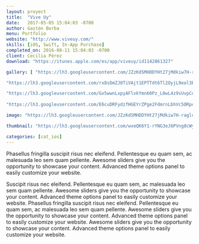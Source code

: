 ```yaml
---
layout: proyect
title:  "Vive Uy"
date:   2017-05-05 15:04:03 -0700
author: Gastón Borba
menu: Portfolio
website: "http://www.viveuy.com/"
skills: [iOS, Swift, In-App Purchase]
completed_on: 2016-08-11 15:04:03 -0700
client: Cecilia Pérez
download: "https://itunes.apple.com/es/app/viveuy/id1142861327"

gallery: [ "https://lh3.googleusercontent.com/JZzKdSMHDDYHt27jMdkiw7H-raglofXG4C2gbcExfw7Ie1zEBFbDWyzuAzkGYdX8pzyHT2vdDC2GQSzDkIYzvSo-Lew7_MOX15p7Y2DLHizCdT9NvswN45L-FdaJOIrmq7uI6IyWMx4mKrIFRFjZ1bHAZqjhtlrDwOl-VBJpNVKMBVTUb9cgTYfwgrv4rhOEQcN7_2-iCRX3CeOthQvSg5-3Y8bJUQfeBEiDiIA_TO5y2xh9r-fqxjjf79bkQKB-cgpIU2KmSvsaFUizj11h_n9ljaw4qgjSCgMj21NppX0q5BayGfK7ri5lcYylt3wjnyO5JZty5qsLemZx3jILhy2dlDOXtL4ChPsoW-MSzMCP6oEanXVAUyLRnTvoCtpkn1doSkHeM5Visdv9IwHBswJ2kbWWPYdnckbWTEEcvEFOapHYDinFk4UCKucDgGo-newzINVs30SinF8UUFE1sgmar2Zx8vclzsisR-_YorqmeZaE8xRXwLKmbVciY2uOcdkCWFP0wF4_AvZDqP9ZNciYtoxl3ECEDJyCNQN-Io9t6iVxyYvXCy7ARNoA6c9rznQD8ql3F26wxckx-5KXseo81fMJRg-AUhSsY7MH5DrrdA=w1040-h780-no",

"https://lh3.googleusercontent.com/rx8sDmZJ0TiVAjt1EPTTdt6Tl2OyjL9eol3EBc5pCC91fd3zHCYis3Jlixvfw69dUXD0sL7lMR9e6XnRn2SPI6dBpGUa6lEAE4oMzxp3hgpCWmsGuq7LiluPMLE1taNVRavoReCKwPitiS5s7UJsfl4zRXhPqrwia3F-C8HXYKT9bvT9A8byrURuk3vFTXuCRx_etZqo6Ta61hNdS_LrqK840iyYwKfb7JNc-L4wBhVXCSYQNRhzX7vPDX5PAmbtVlncJCS9-dglfuMdVAlbDZILlgrOJ9tXEH1-d7h8c5zSIADphLVIPFPPagO94XKgAzwXmnpHWyMI5Q8sbjCqXms4ySAK2qQFSQ82hfar1p74ocGNG7TapoqeddokzyBaTak99hn0TVbrfHv_lDYVXEDQ85Nrh78WNCF9K3L25Z4xzAadA2MC5AibQ6I8VenbWNbjQ3PPMfkVj_Y3zlbxog_1n4GSyrFhueN9iP00I2uJDv_nMfnjQ3yPtA99eX3ugnJjeh5znhVU-_MZG37zRPyXPq9upnVdUnhI3d5FuOKFtOXgOyduopB-ikl87u6lnU8ikrby5PvMNwvUcehyF5oWQxeAmKbHcg5D99wuKuXNlA=s891-no", 

"https://lh3.googleusercontent.com/Gx5wwnLxpyAFlvkYmn60Pz_L0wL4z9sUvpCoikakJEhO9zbK_-wVhB4BaCUgQ5kxXUN5m8ZBL4pQiCVHlKkHBxeSwBHou6U1O-3z8qt6iR9yXhi2l70OQ7yCutgjN3XKX8Q-Nw7W1AUxjfw2YsF08yYEqNNVt5KRDFnlK0YM5t4Z_42eVi8TF8nMN5EpLX8WNs6e-15dKsJ4Fvv3PbalnIg36--E4iWIXuN6Bd6CFQ_medSZ7ACKDq3-NX6Ms1oSFl-ups21CV095xdBdvs7m7zi5VO6WW3lQ-FwX0gRp3psOXNrSmHCDb4hZjjTp2-4jvgAW3aprO3FMn8UWm5dCRGxe9-e6bTH6GonqpxVMJNA5IE5kUzlbjDZ9CL0wiY1k_e94-ZKy2-n2fuPYRa7kiUi_bqgSxwL_C2SICRQY-lsDadGSgA2APzmL1cNjQDiopa7E7McWc-xB-keQzyJ20eGRVewhzr29aLS97wlIcfeLgQqHTkkxBt5NELOQoG_uqI8uQzs09G3NTuSu9yDDdlNm0taOetxng8NTtm276G0NhlxbrkBHddZ12OugjgyptHt6MUfO1Y9Jg1V9PxTBH6NaMxvfXISQ3VX08wKAcuE4A=s891-no",
 
"https://lh3.googleusercontent.com/E6cuDRFydzfHGEYrZPge2FdmrnLbhVc5ORpcFnzNb5AZyeOb8krGUhknOpFJP_aFHCil-hDSmHgpkUnWVCIUsK-6d06_xEvTiywUM1UEHeypdE6LgNpbfKidyGW1XBVjy_ZXyDlpjtn3kgWuuBOZNptqrDa6f8FXpohqzV2xEMl4211F3jHpP02EvpZHPt-soGY_OmOK0dkevG4hM6NfaIem0VSB21UYYklrOxXXGZrO6i5yQkp0VIzBRiiPVDAEJiGN4aYmegE2kWvHDpiwVLVdPQmTW9IaOjOFcmrViE1wzUaD0nb23IEoJqGjJY3FvOSYNrj3DiNA3Sa5TbJkEBxeFb1yP8ZQCR8eBJLpR0TCLm9GpHdg98DOnGULUOqKDqy3O6F7asoQDQ1sU0ILAzbY2DuxOTjy1dlWreCKPoc-9x5ta1EPELbCGvuA8fyvDgkhMp7gBa__-aX1MbMlTc_lR4ZgOtI7zLsDtvwScK0WchfStCSk1uSaaSrVYP0xPNB8wPPOUczH8cUSRGbttaAo1qpGI9XRnPCaPhIzyzqYlL5ZH0nDR_w3KvSUsLOG8PO4r6OMbWzBpg53SYMi8nQ4OAztlCIaQmHal_oLVG7vMg=s891-no"]

image: "https://lh3.googleusercontent.com/JZzKdSMHDDYHt27jMdkiw7H-raglofXG4C2gbcExfw7Ie1zEBFbDWyzuAzkGYdX8pzyHT2vdDC2GQSzDkIYzvSo-Lew7_MOX15p7Y2DLHizCdT9NvswN45L-FdaJOIrmq7uI6IyWMx4mKrIFRFjZ1bHAZqjhtlrDwOl-VBJpNVKMBVTUb9cgTYfwgrv4rhOEQcN7_2-iCRX3CeOthQvSg5-3Y8bJUQfeBEiDiIA_TO5y2xh9r-fqxjjf79bkQKB-cgpIU2KmSvsaFUizj11h_n9ljaw4qgjSCgMj21NppX0q5BayGfK7ri5lcYylt3wjnyO5JZty5qsLemZx3jILhy2dlDOXtL4ChPsoW-MSzMCP6oEanXVAUyLRnTvoCtpkn1doSkHeM5Visdv9IwHBswJ2kbWWPYdnckbWTEEcvEFOapHYDinFk4UCKucDgGo-newzINVs30SinF8UUFE1sgmar2Zx8vclzsisR-_YorqmeZaE8xRXwLKmbVciY2uOcdkCWFP0wF4_AvZDqP9ZNciYtoxl3ECEDJyCNQN-Io9t6iVxyYvXCy7ARNoA6c9rznQD8ql3F26wxckx-5KXseo81fMJRg-AUhSsY7MH5DrrdA=w1040-h780-no"

thumbnail: "https://lh3.googleusercontent.com/wxeQK6Y1-rYNG3eJ6PVng8cWyRdLOnb4h0959WIHoc-ESNh-HnaIROd4Ta6Q65n1Ou2tepqDHJtUzpcuwV-5BzmzkYwI7VJD4ut5cmBYbZBvW0eV1OF7FndyQiOsUauhp3dVQcZSzpWhvlIzn8H2uQGiqimwn6ZjvCngY9N_MINDUYfAeksSZzXB7xevhRmUnlplkueouQ_HUCNEElvQ2nIdp8izSCHucclJ5RXw0pK8q704r19Ieq4WrhMyQYmdbT3cMAmRkDlFKB8zBvQuHrMQAFk0O2inFCGJNBwIAuLBc3jVjWDtCZ7h6nAlso1uUbj3kD51pxlsKEPfSehc3HrsI0G8zlX3xHCohAwoVculJwA2y3nSh2i9u7jEzjvLxSr02aq_6G66rawekmETZZlpLPDnbeB9ImlU--YRTiQ6bXSwkG2DZSzjdIHEbflVCufTqT6TgjgHoenoyYEis9lxTls1TEqC8eV1N1nIlU--HvhH6OrdxEe1ZHhHXDWGOBS-xWRlv7dtLxN3VqbsaO2Qx08cl0iaVIt6EbObGa_C7BIW7mdNK3hGQuzC029XVE-Gs3kQ_EFgADQGWsw2sjpPICOg9qQ6DOsITNLDcA248w=s100-no"

categories: [cat_ios]
---
```


Phasellus fringilla suscipit risus nec eleifend. Pellentesque eu quam sem, ac malesuada leo sem quam pellente. Awesome sliders give you the opportunity to showcase your content. Advanced theme options panel to easily customize your website.

Suscipit risus nec eleifend. Pellentesque eu quam sem, ac malesuada leo sem quam pellente. Awesome sliders give you the opportunity to showcase your content. Advanced theme options panel to easily customize your website. Phasellus fringilla suscipit risus nec eleifend. Pellentesque eu quam sem, ac malesuada leo sem quam pellente. Awesome sliders give you the opportunity to showcase your content. Advanced theme options panel to easily customize your website. Awesome sliders give you the opportunity to showcase your content. Advanced theme options panel to easily customize your website.
